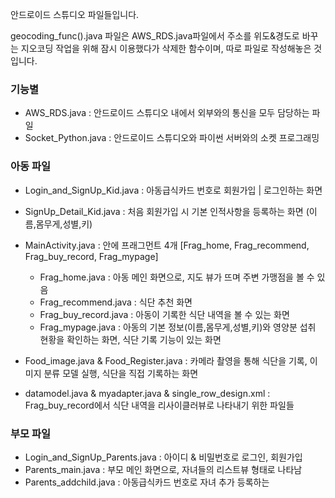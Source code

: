 안드로이드 스튜디오 파일들입니다.

geocoding_func().java 파일은 AWS_RDS.java파일에서 주소를 위도&경도로 바꾸는 지오코딩 작업을 위해 잠시 이용했다가 삭제한 함수이며, 따로 파일로 작성해놓은 것입니다.

### 기능별
- AWS_RDS.java : 안드로이드 스튜디오 내에서 외부와의 통신을 모두 담당하는 파일
- Socket_Python.java : 안드로이드 스튜디오와 파이썬 서버와의 소켓 프로그래밍

### 아동 파일
- Login_and_SignUp_Kid.java : 아동급식카드 번호로 회원가입 | 로그인하는 화면
- SignUp_Detail_Kid.java : 처음 회원가입 시 기본 인적사항을 등록하는 화면 (이름,몸무게,성별,키)
- MainActivity.java : 안에 프래그먼트 4개 [Frag_home, Frag_recommend, Frag_buy_record, Frag_mypage]
  - Frag_home.java : 아동 메인 화면으로, 지도 뷰가 뜨며 주변 가맹점을 볼 수 있음
  - Frag_recommend.java : 식단 추천 화면
  - Frag_buy_record.java : 아동이 기록한 식단 내역을 볼 수 있는 화면
  - Frag_mypage.java : 아동의 기본 정보(이름,몸무게,성별,키)와 영양분 섭취 현황을 확인하는 화면, 식단 기록 기능이 있는 화면
- Food_image.java & Food_Register.java : 카메라 촬영을 통해 식단을 기록, 이미지 분류 모델 실행, 식단을 직접 기록하는 화면

- datamodel.java & myadapter.java & single_row_design.xml : Frag_buy_record에서 식단 내역을 리사이클러뷰로 나타내기 위한 파일들 
### 부모 파일
- Login_and_SignUp_Parents.java : 아이디 & 비밀번호로 로그인, 회원가입
- Parents_main.java : 부모 메인 화면으로, 자녀들의 리스트뷰 형태로 나타남
- Parents_addchild.java : 아동급식카드 번호로 자녀 추가 등록하는 
